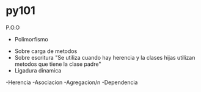 # py101

P.O.O
- Polimorfismo
* Sobre carga de metodos
* Sobre escritura "Se utiliza cuando hay herencia y la clases hijas utilizan metodos que tiene la clase padre"
* Ligadura dinamica

-Herencia
-Asociacion
-Agregacion/n
-Dependencia

